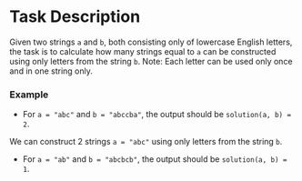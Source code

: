 # Task Description

Given two strings `a` and `b`, both consisting only of lowercase English letters, the task is to calculate how many strings equal to `a` can be constructed using only letters from the string `b`. Note: Each letter can be used only once and in one string only.

### Example

- For `a = "abc"` and `b = "abccba"`, the output should be `solution(a, b) = 2`.

We can construct 2 strings `a = "abc"` using only letters from the string `b`.

- For `a = "ab"` and `b = "abcbcb"`, the output should be `solution(a, b) = 1`.